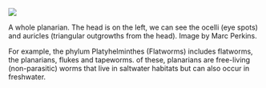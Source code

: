 ![](/assets/images/2021-08-16-12-09-32.png)

A whole planarian. The head is on the left, we can see the ocelli (eye spots) and auricles (triangular outgrowths from the head). Image by Marc Perkins.

For example, the phylum Platyhelminthes (Flatworms) includes flatworms, the planarians, flukes and tapeworms. of these, planarians are free-living (non-parasitic) worms that live in saltwater habitats but can also occur in freshwater.
